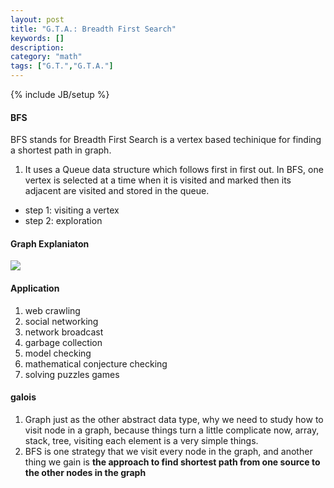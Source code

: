 ```yaml
---
layout: post
title: "G.T.A.: Breadth First Search"
keywords: []
description: 
category: "math"
tags: ["G.T.","G.T.A."]
---
```

{% include JB/setup %}

#### BFS
BFS stands for Breadth First Search is a vertex based techinique for finding
   a shortest path in graph. 
1. It uses a Queue data structure which follows first in first out. In BFS, one
  vertex is selected at a time when it is visited and marked then its adjacent
  are visited and stored in the queue. 
- step 1: visiting a vertex
- step 2: exploration




#### Graph Explaniaton
<img src="{{IMAGE_PATH}}/math-discrete-graph-theory-bfs.png">






#### Application
1. web crawling
2. social networking
3. network broadcast
4. garbage collection
5. model checking
6. mathematical conjecture checking
7. solving puzzles games

#### galois
1. Graph just as the other abstract data type, why we need to study how to visit node
   in a graph, because things turn a little complicate now, array, stack, tree,
   visiting each element is a very simple things. 
2. BFS is one strategy that we visit every node in the graph, and another thing
   we gain is **the approach to find shortest path from one source to the other
   nodes in the graph**

